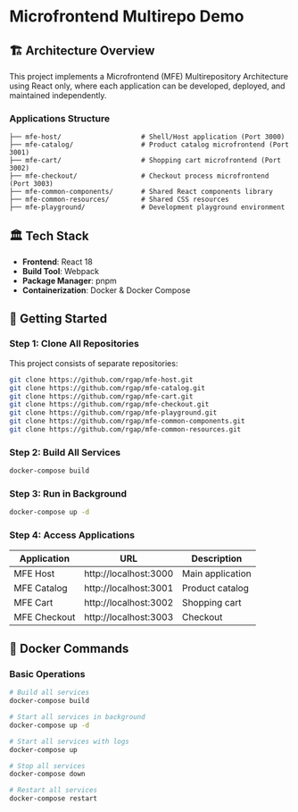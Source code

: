 # Microfrontend Multirepo Demo

## 🏗️ Architecture Overview

This project implements a Microfrontend (MFE) Multirepository Architecture using React only, where each application can be developed, deployed, and maintained independently.

### Applications Structure

```
├── mfe-host/                    # Shell/Host application (Port 3000)
├── mfe-catalog/                 # Product catalog microfrontend (Port 3001)
├── mfe-cart/                    # Shopping cart microfrontend (Port 3002)
├── mfe-checkout/                # Checkout process microfrontend (Port 3003)
├── mfe-common-components/       # Shared React components library
├── mfe-common-resources/        # Shared CSS resources
├── mfe-playground/              # Development playground environment
```

## 🏛️ Tech Stack

- **Frontend**: React 18
- **Build Tool**: Webpack
- **Package Manager**: pnpm
- **Containerization**: Docker & Docker Compose

## 🚀 Getting Started

### Step 1: Clone All Repositories

This project consists of separate repositories:

```bash
git clone https://github.com/rgap/mfe-host.git
git clone https://github.com/rgap/mfe-catalog.git
git clone https://github.com/rgap/mfe-cart.git
git clone https://github.com/rgap/mfe-checkout.git
git clone https://github.com/rgap/mfe-playground.git
git clone https://github.com/rgap/mfe-common-components.git
git clone https://github.com/rgap/mfe-common-resources.git
```


### Step 2: Build All Services

```bash
docker-compose build
```

### Step 3: Run in Background

```bash
docker-compose up -d
```

### Step 4: Access Applications

| Application  | URL                   | Description      |
| ------------ | --------------------- | ---------------- |
| MFE Host     | http://localhost:3000 | Main application |
| MFE Catalog  | http://localhost:3001 | Product catalog  |
| MFE Cart     | http://localhost:3002 | Shopping cart    |
| MFE Checkout | http://localhost:3003 | Checkout         |

## 🐳 Docker Commands

### Basic Operations

```bash
# Build all services
docker-compose build

# Start all services in background
docker-compose up -d

# Start all services with logs
docker-compose up

# Stop all services
docker-compose down

# Restart all services
docker-compose restart
```
